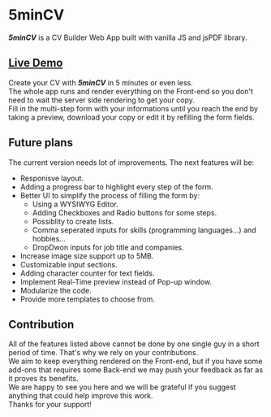 # 5minCV
***5minCV*** is a CV Builder Web App built with vanilla JS and jsPDF library. <br/>
## [Live Demo](https://5mincv.netlify.app)<br/>

Create your CV with ***5minCV*** in 5 minutes or even less. <br/>
The whole app runs and render everything on the Front-end so you don't need to wait the server side rendering to get your copy. <br/> 
Fill in the multi-step form with your informations until you reach the end by taking a preview, download your copy or edit it by refilling the form fields. <br/>
## Future plans 
The current version needs lot of improvements. The next features will be:
* Responisve layout.
* Adding a progress bar to highlight every step of the form.
* Better UI to simplify the process of filling the form by: 
  - Using a WYSIWYG Editor.
  - Adding Checkboxes and Radio buttons for some steps.
  - Possiblity to create lists. 
  - Comma seperated inputs for skills (programming languages...) and hobbies...
  - DropDwon inputs for job title and companies.
* Increase image size support up to 5MB.
* Customizable input sections. 
* Adding character counter for text fields.
* Implement Real-Time preview instead of Pop-up window. 
* Modularize the code.
* Provide more templates to choose from.
## Contribution
All of the features listed above cannot be done by one single guy in a short period of time. That's why we rely on your contributions.<br/>
We aim to keep everything rendered on the Front-end, but if you have some add-ons that requires some Back-end we may push your feedback as far as it proves its benefits. <br/> 
We are happy to see you here and we will be grateful if you suggest anything that could help improve this work. <br/>
Thanks for your support!

  


